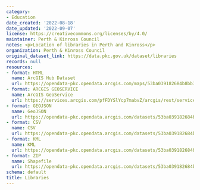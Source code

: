 ```yaml
---
category:
- Education
date_created: '2022-08-18'
date_updated: '2022-09-07'
license: https://creativecommons.org/licenses/by/4.0/
maintainer: Perth & Kinross Council
notes: <p>Location of libraries in Perth and Kinross</p>
organization: Perth & Kinross Council
original_dataset_link: https://data.pkc.gov.uk/dataset/libraries
records: null
resources:
- format: HTML
  name: ArcGIS Hub Dataset
  url: https://opendata-pkc.opendata.arcgis.com/maps/53ba039182684b8bb366ba846f0d821e_0
- format: ARCGIS GEOSERVICE
  name: ArcGIS GeoService
  url: https://services.arcgis.com/pfFDYSlYcp7mabvZ/arcgis/rest/services/Libraries/FeatureServer/0
- format: GEOJSON
  name: GeoJSON
  url: https://opendata-pkc.opendata.arcgis.com/datasets/53ba039182684b8bb366ba846f0d821e_0.geojson?outSR=%7B%22latestWkid%22%3A27700%2C%22wkid%22%3A27700%7D
- format: CSV
  name: CSV
  url: https://opendata-pkc.opendata.arcgis.com/datasets/53ba039182684b8bb366ba846f0d821e_0.csv?outSR=%7B%22latestWkid%22%3A27700%2C%22wkid%22%3A27700%7D
- format: KML
  name: KML
  url: https://opendata-pkc.opendata.arcgis.com/datasets/53ba039182684b8bb366ba846f0d821e_0.kml?outSR=%7B%22latestWkid%22%3A27700%2C%22wkid%22%3A27700%7D
- format: ZIP
  name: Shapefile
  url: https://opendata-pkc.opendata.arcgis.com/datasets/53ba039182684b8bb366ba846f0d821e_0.zip?outSR=%7B%22latestWkid%22%3A27700%2C%22wkid%22%3A27700%7D
schema: default
title: Libraries
---
```

